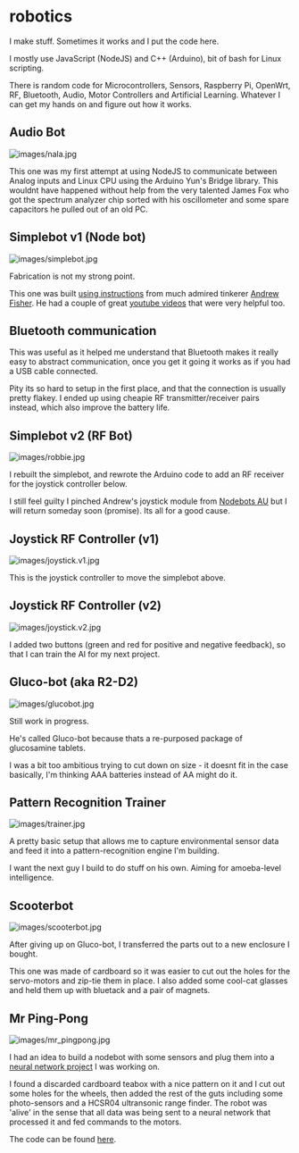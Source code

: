 # robotics

I make stuff. Sometimes it works and I put the code here. 

I mostly use JavaScript (NodeJS) and C++ (Arduino), bit of bash for Linux scripting. 

There is random code for Microcontrollers, Sensors, Raspberry Pi, OpenWrt, RF, Bluetooth, Audio, Motor Controllers and Artificial Learning. Whatever I can get my hands on and figure out how it works.

## Audio Bot

![images/nala.jpg](images/nala.jpg)

This one was my first attempt at using NodeJS to communicate between Analog inputs and Linux CPU using the Arduino Yun's Bridge library. This wouldnt have happened without help from the very talented James Fox who got the spectrum analyzer chip sorted with his oscillometer and some spare capacitors he pulled out of an old PC. 

## Simplebot v1 (Node bot)

![images/simplebot.jpg](images/simplebot.jpg)

Fabrication is not my strong point. 

This one was built [using instructions](https://github.com/nodebotsau/simplebot) from much admired tinkerer [Andrew Fisher](https://github.com/ajfisher). He had a couple of great [youtube videos](https://www.youtube.com/watch?v=KoACCjtkHIg&feature=youtu.be) that were very helpful too.

## Bluetooth communication

This was useful as it helped me understand that Bluetooth makes it really easy to abstract communication, once you get it going it works as if you had a USB cable connected. 

Pity its so hard to setup in the first place, and that the connection is usually pretty flakey. I ended up using cheapie RF transmitter/receiver pairs instead, which also improve the battery life.

## Simplebot v2 (RF Bot)

![images/robbie.jpg](images/robbie.jpg)

I rebuilt the simplebot, and rewrote the Arduino code to add an RF receiver for the joystick controller below. 

I still feel guilty I pinched Andrew's joystick module from [Nodebots AU](http://nodebotsau.io/) but I will return someday soon (promise). Its all for a good cause.

## Joystick RF Controller (v1)

![images/joystick.v1.jpg](images/joystick.v1.jpg)

This is the joystick controller to move the simplebot above.

## Joystick RF Controller (v2)

![images/joystick.v2.jpg](images/joystick.v2.jpg)

I added two buttons (green and red for positive and negative feedback), so that I can train the AI for my next project.

## Gluco-bot (aka R2-D2)

![images/glucobot.jpg](images/glucobot.jpg)

Still work in progress. 

He's called Gluco-bot because thats a re-purposed package of glucosamine tablets.

I was a bit too ambitious trying to cut down on size - it doesnt fit in the case basically, I'm thinking AAA batteries instead of AA might do it.

## Pattern Recognition Trainer

![images/trainer.jpg](images/trainer.jpg)

A pretty basic setup that allows me to capture environmental sensor data and feed it into a pattern-recognition engine I'm building.

I want the next guy I build to do stuff on his own. Aiming for amoeba-level intelligence.

## Scooterbot

![images/scooterbot.jpg](images/scooterbot.jpg)

After giving up on Gluco-bot, I transferred the parts out to a new enclosure I bought. 

This one was made of cardboard so it was easier to cut out the holes for the servo-motors and zip-tie them in place. I also added some cool-cat glasses and held them up with bluetack and a pair of magnets.

## Mr Ping-Pong

![images/mr_pingpong.jpg](images/mr_pingpong.jpg)

I had an idea to build a nodebot with some sensors and plug them into a [neural network project](https://github.com/sdesalas/botbrains) I was working on.

I found a discarded cardboard teabox with a nice pattern on it and I cut out some holes for the wheels, then added the rest of the guts including some photo-sensors and a HCSR04 ultransonic range finder. The robot was 'alive' in the sense that all data was being sent to a neural network that processed it and fed commands to the motors. 

The code can be found [here](mr_pingpong/index.js).
